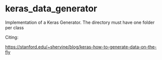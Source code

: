 # keras_data_generator
Implementation of a Keras Generator. The directory must have one folder per class

Citing:

https://stanford.edu/~shervine/blog/keras-how-to-generate-data-on-the-fly
